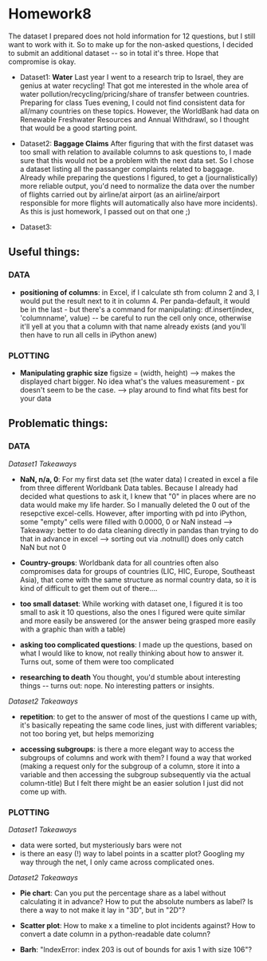 # Homework8

The dataset I prepared does not hold information for 12 questions, but I still want to work with it. So to make up for the non-asked questions, I decided to submit an additional dataset -- so in total it's three. Hope that compromise is okay.  

* Dataset1: **Water** Last year I went to a research trip to Israel, they are genius at water recycling! That got me interested in the whole area of water pollution/recycling/pricing/share of transfer between countries. Preparing for class Tues evening, I could not find consistent data for all/many countries on these topics. However, the WorldBank had data on Renewable Freshwater Resources and Annual Withdrawl, so I thought that would be a good starting point.

* Dataset2: **Baggage Claims** After figuring that with the first dataset was too small with relation to available columns to ask questions to, I made sure that this would not be a problem with the next data set. So I chose a dataset listing all the passanger complaints related to baggage. Already while preparing the questions I figured, to get a (journalistically) more reliable output, you'd need to normalize the data over the number of flights carried out by airline/at airport (as an airline/airport responsible for more flights will automatically also have more incidents). As this is just homework, I passed out on that one ;)

* Dataset3:

## Useful things:

### DATA

* **positioning of columns**: in Excel, if I calculate sth from column 2 and 3, I would put the result next to it in column 4. Per panda-default, it would be in the last - but there's a command for manipulating: df.insert(index, 'columnname', value) -- be careful to run the cell only once, otherwise it'll yell at you that a column with that name already exists (and you'll then have to run all cells in iPython anew)

### PLOTTING

* **Manipulating graphic size** figsize = (width, height)
--> makes the displayed chart bigger. No idea what's the values measurement - px doesn't seem to be the case.
--> play around to find what fits best for your data


## Problematic things:

### DATA
*Dataset1 Takeaways*
* **NaN, n/a, 0**: For my first data set (the water data) I created in excel a file from three different Worldbank Data tables. Because I already had decided what questions to ask it, I knew that "0" in places where are no data would make my life harder. So I manually deleted the 0 out of the resepctive excel-cells. However, after importing with pd into iPython, some "empty" cells were filled with 0.0000, 0 or NaN instead
--> Takeaway: better to do data cleaning directly in pandas than trying to do that in advance in excel
--> sorting out via .notnull() does only catch NaN but not 0

* **Country-groups**: Worldbank data for all countries often also compromises data for groups of countries (LIC, HIC, Europe, Southeast Asia), that come with the same structure as normal country data, so it is kind of difficult to get them out of there....

* **too small dataset**: While working with dataset one, I figured it is too small to ask it 10 questions, also the ones I figured were quite similar and more easily be answered (or the answer being grasped more easily with a graphic than with a table)

* **asking too complicated questions**: I made up the questions, based on what I would like to know, not really thinking about how to answer it. Turns out, some of them were too complicated

* **researching to death** You thought, you'd stumble about interesting things -- turns out: nope. No interesting patters or insights.

*Dataset2 Takeaways*
* **repetition**: to get to the answer of most of the questions I came up with, it's basically repeating the same code lines, just with different variables; not too boring yet, but helps memorizing

* **accessing subgroups**: is there a more elegant way to access the subgroups of columns and work with them? I found a way that worked (making a request only for the subgroup of a column, store it into a variable and then accessing the subgroup subsequently via the actual column-title) But I felt there might be an easier solution I just did not come up with.


### PLOTTING
*Dataset1 Takeaways*

* data were sorted, but mysteriously bars were not
* is there an easy (!) way to label points in a scatter plot? Googling my way through the net, I only came across complicated ones.

*Dataset2 Takeaways*

* **Pie chart**: Can you put the percentage share as a label without calculating it in advance? How to put the absolute numbers as label? Is there a way to not make it lay in "3D", but in "2D"?

* **Scatter plot**: How to make x a timeline to plot incidents against? How to convert a date column in a python-readable date column?

* **Barh**: "IndexError: index 203 is out of bounds for axis 1 with size 106"?

